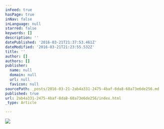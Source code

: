 ```yaml
---
inFeed: true
hasPage: true
inNav: false
inLanguage: null
starred: false
keywords: []
description: ''
datePublished: '2016-03-21T21:37:53.461Z'
dateModified: '2016-03-21T21:23:55.532Z'
title: ''
author: []
authors: []
publisher:
  name: null
  domain: null
  url: null
  favicon: null
sourcePath: _posts/2016-03-21-2ab4a331-2475-4baf-8da8-68a73e6de256.md
published: true
url: 2ab4a331-2475-4baf-8da8-68a73e6de256/index.html
_type: Article

---
```

![](https://the-grid-user-content.s3-us-west-2.amazonaws.com/44bd1ac7-2103-4098-a7cd-cccb96c13b3d.jpg)
